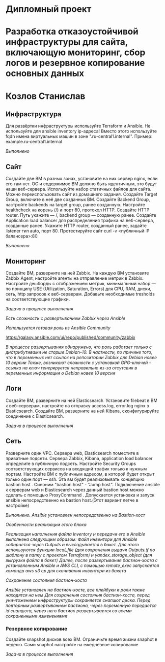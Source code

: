 # Дипломный проект
# Разработка отказоустойчивой инфраструктуры для сайта, включающую мониторинг, сбор логов и резервное копирование основных данных
# Козлов Станислав

## Инфраструктура
Для развёртки инфраструктуры используйте Terraform и Ansible.
Не используйте для ansible inventory ip-адреса! Вместо этого используйте fqdn имена виртуальных машин в зоне ".ru-central1.internal". Пример: example.ru-central1.internal

*Выполнено*

## Сайт

Создайте две ВМ в разных зонах, установите на них сервер nginx, если его там нет. ОС и содержимое ВМ должно быть идентичным, это будут наши веб-сервера.
Используйте набор статичных файлов для сайта. Можно переиспользовать сайт из домашнего задания.
Создайте Target Group, включите в неё две созданных ВМ.
Создайте Backend Group, настройте backends на target group, ранее созданную. Настройте healthcheck на корень (/) и порт 80, протокол HTTP.
Создайте HTTP router. Путь укажите — /, backend group — созданную ранее.
Создайте Application load balancer для распределения трафика на веб-сервера, созданные ранее. Укажите HTTP router, созданный ранее, задайте listener тип auto, порт 80.
Протестируйте сайт curl -v <публичный IP балансера>:80

*Выполнено*

## Мониторинг

Создайте ВМ, разверните на ней Zabbix. На каждую ВМ установите Zabbix Agent, настройте агенты на отправление метрик в Zabbix.
Настройте дешборды с отображением метрик, минимальный набор — по принципу USE (Utilization, Saturation, Errors) для CPU, RAM, диски, сеть, http запросов к веб-серверам. Добавьте необходимые tresholds на соответствующие графики.

*Задача в процессе выполнения*

*Есть сложности с развертыванием Zabbix через Ansible*

*Используется готовая роль из Ansible Community*

<https://galaxy.ansible.com/ui/repo/published/community/zabbix>

*В процессе развертывания обнаружено, что роль работает только с дистрибутивами не старше Debian-10. 
В частности, по причине того, что в переменных нет ссылок на репозитории Zabbix для Debian новее 10 версии
Также, возникают сложности с установкой GPG-ключей - ссылка на ключ генерируется неправильно из-за отсутсвия в переменных информации о Debian новее 10 версии*


## Логи

Cоздайте ВМ, разверните на ней Elasticsearch. Установите filebeat в ВМ к веб-серверам, настройте на отправку access.log, error.log nginx в Elasticsearch.
Создайте ВМ, разверните на ней Kibana, сконфигурируйте соединение с Elasticsearch.

*Задача в процессе выполнения*

## Сеть

Разверните один VPC. Сервера web, Elasticsearch поместите в приватные подсети. Сервера Zabbix, Kibana, application load balancer определите в публичную подсеть.
Настройте Security Groups соответствующих сервисов на входящий трафик только к нужным портам.
Настройте ВМ с публичным адресом, в которой будет открыт только один порт — ssh. Эта вм будет реализовывать концепцию bastion host . Синоним "bastion host" - "Jump host". 
Подключение ansible к серверам web и Elasticsearch через данный bastion host можно сделать с помощью ProxyCommand . 
Допускается установка и запуск ansible непосредственно на bastion host.(Этот вариант легче в настройке)

*Выполнено. Ansible установлен непосредственно на Bastion-хост*

*Особенности реализации этого блока*

*Реализация наполнения файла Inventory и передачи его в Ansible выполнена следующим образом:
Файл инвентори для Ansible собирается через Outputs и выкладывается в бакет. 
Для этого используются функции local_file (для сохранения выдачи Outputs.tf по шаблону в папку с проектом Terraform) и yandex_storage_object (для выгрузки файла в бакет)
Далее, после развертывания бастион-хоста с установленным Ansible и AWS CLI, с помощью remote_exec запускается команда aws s3 cp для скачивания инвентори из бакета*

*Сохранение состояния бастион-хоста*

*Ansible установлен на бастион-хосте, все плейбуки и роли также находятся на нем
Для сохранения состояния бастион-хоста, перед уничтожением инфраструктуры сохраняется снапшот диска.
Перед повторным развертыванием бастиона, через переменную передается id снапшота, через него бастион развертывается со всеми сохраненными изменениями*

### Резервное копирование

Создайте snapshot дисков всех ВМ. Ограничьте время жизни snaphot в неделю. Сами snaphot настройте на ежедневное копирование

*Задача в процессе выполнения*

